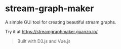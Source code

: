 # stream-graph-maker

A simple GUI tool for creating beautiful stream graphs.

Try it at https://streamgraphmaker.guanzo.io/

> Built with D3.js and Vue.js